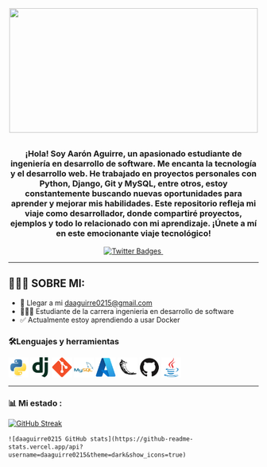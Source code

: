<div class="header" align="center">
    <img src="https://media.giphy.com/media/iIqmM5tTjmpOB9mpbn/giphy.gif"
        width="500" height="250">
    <h2></h2>
    <h3> ¡Hola! Soy Aarón Aguirre, un apasionado estudiante de ingeniería en desarrollo de software. Me encanta la tecnología y el desarrollo web. He trabajado en proyectos personales con Python, Django, Git y MySQL, entre otros, estoy constantemente buscando nuevas oportunidades para aprender y mejorar mis habilidades. Este repositorio refleja mi viaje como desarrollador, donde compartiré proyectos, ejemplos y todo lo relacionado con mi aprendizaje. ¡Únete a mí en este emocionante viaje tecnológico!</h3>
</div>
<div id="badges" align="center">
<a
    href="https://twitter.com/_daguirre00" target="_blank">
    <img src="https://img.shields.io/twitter/url?color=aqua&label=_daguirre00&logo=twitter&logoColor=aqua&style=for-the-badge&url=https%3A%2F%2Ftwitter.com%2F_daguirre00" alt="Twitter Badges">
</a>
    <a href="https://www.facebook.com/aaronel92.aguirre/" target="_blank">
        <img src="https://img.shields.io/twitter/url?color=aqua&label=Aaron%20Aguirre&logo=facebook&logoColor=aqua&style=for-the-badge&url=https%3A%2F%2Fwww.facebook.com%2Faaronel92.aguirre%2F"
            alt="" />
    </a>
 
</div>

--- 
## 🧑🏽‍💻 SOBRE MI:

- 📧 Llegar a mi daaguirre0215@gmail.com
- 🧑🏽‍💻 Estudiante de la carrera ingenieria en desarrollo de software
- ✅ Actualmente estoy aprendiendo a usar Docker

<div align="left">
<h3> 🛠️Lenguajes y herramientas</h3>

<div>
    <img src="https://github.com/devicons/devicon/blob/master/icons/python/python-original.svg" alt="Python" width="40" height="40">
    <img src="https://github.com/devicons/devicon/blob/master/icons/django/django-plain.svg" alt="Django" width="40" height="40">
    <img src="https://github.com/devicons/devicon/blob/master/icons/git/git-original.svg" alt="GIT" width="40" height="40">
    <img src="https://github.com/devicons/devicon/blob/master/icons/mysql/mysql-original-wordmark.svg" alt="MYSQL" width="40" height="40">
    <img src="https://github.com/devicons/devicon/blob/master/icons/azure/azure-original.svg" alt="AZURE" width="40" height="40">
    <img src="https://github.com/devicons/devicon/blob/master/icons/flask/flask-original.svg" alt="FLASK" width="40" height="40">
    <img src="https://github.com/devicons/devicon/blob/master/icons/github/github-original.svg" alt="GITHUB" width="40" height="40">
    <img src="https://github.com/devicons/devicon/blob/master/icons/java/java-original.svg" alt="JAVA" width="40" height="40">
    
    
</div>
</div>
<div>
    

---

### 📊 Mi estado :

[![GitHub
Streak](https://github-readme-streak-stats.herokuapp.com?user=daaguirre0215&theme=transparent&border_radius=1.1&locale=es&date_format=j%2Fn%5B%2FY%5D)](https://git.io/streak-stats)
    
    ![daaguirre0215 GitHub stats](https://github-readme-stats.vercel.app/api?username=daaguirre0215&theme=dark&show_icons=true)


